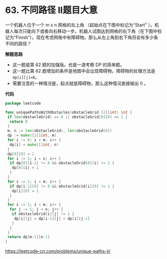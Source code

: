 # 63. 不同路径 II**题目大意**  

一个机器人位于一个 m x n 网格的左上角 （起始点在下图中标记为“Start” ）。机器人每次只能向下或者向右移动一步。机器人试图达到网格的右下角（在下图中标记为“Finish”）。现在考虑网格中有障碍物。那么从左上角到右下角将会有多少条不同的路径？

**解题思路**  

- 这一题是第 62 题的加强版。也是一道考察 DP 的简单题。
- 这一题比第 62 题增加的条件是地图中会出现障碍物，障碍物的处理方法是 `dp[i][j]=0`。
- 需要注意的一种情况是，起点就是障碍物，那么这种情况直接输出 0 。

**代码**  

```go
package leetcode

func uniquePathsWithObstacles(obstacleGrid [][]int) int {
 if len(obstacleGrid) == 0 || obstacleGrid[0][0] == 1 {
  return 0
 }
 m, n := len(obstacleGrid), len(obstacleGrid[0])
 dp := make([][]int, m)
 for i := 0; i < m; i++ {
  dp[i] = make([]int, n)
 }
 dp[0][0] = 1
 for i := 1; i < n; i++ {
  if dp[0][i-1] != 0 && obstacleGrid[0][i] != 1 {
   dp[0][i] = 1
  }
 }
 for i := 1; i < m; i++ {
  if dp[i-1][0] != 0 && obstacleGrid[i][0] != 1 {
   dp[i][0] = 1
  }
 }
 for i := 1; i < m; i++ {
  for j := 1; j < n; j++ {
   if obstacleGrid[i][j] != 1 {
    dp[i][j] = dp[i-1][j] + dp[i][j-1]
   }
  }
 }
 return dp[m-1][n-1]
}
```

https://leetcode-cn.com/problems/unique-paths-ii/